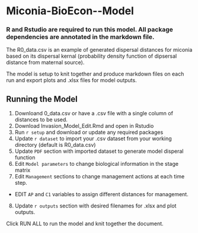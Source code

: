 # Miconia-BioEcon--Model

### R and Rstudio are required to run this model. All package dependencies are annotated in the markdown file.

The R0_data.csv is an example of generated dispersal distances for miconia based on its dispersal kernal (probability density function of dipsersal distance from maternal source).

The model is setup to knit together and produce markdown files on each run and export plots and .xlsx files for model outputs.

## Running the Model

1. Downloand 0_data.csv or have a .csv file with a single column of distances to be used.
2. Download Invasion_Model_Edit.Rmd and open in Rstudio
3. Run `r setup` and download or update any required packages
4. Update `r dataset` to import your .csv dataset from your working directory (default is R0_data.csv)
5. Update `PDF` section with imported dataset to generate model disperal function
6. Edit `Model parameters` to change biological information in the stage matrix
7. Edit `Management` sections to change management actions at each time step.
- EDIT `AP` and `C1` variables to assign different distances for management. 
8. Update `r outputs` section with desired filenames for .xlsx and plot outputs.

Click RUN ALL to run the model and knit together the document.
